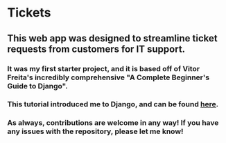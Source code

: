 # Tickets
## This web app was designed to streamline ticket requests from customers for IT support.
### It was my first starter project, and it is based off of Vitor Freita's incredibly comprehensive "A Complete Beginner's Guide to Django".
### This tutorial introduced me to Django, and can be found [here](https://simpleisbetterthancomplex.com).
### As always, contributions are welcome in any way!  If you have any issues with the repository, please let me know!  
